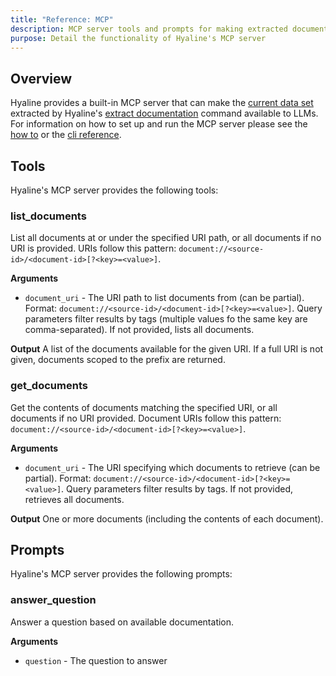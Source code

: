 ```yaml
---
title: "Reference: MCP"
description: MCP server tools and prompts for making extracted documentation available to LLMs
purpose: Detail the functionality of Hyaline's MCP server
---
```

## Overview
Hyaline provides a built-in MCP server that can make the [current data set](./data-set.md) extracted by Hyaline's [extract documentation](../explanation/extract.md) command available to LLMs. For information on how to set up and run the MCP server please see the [how to](../how-to/run-mcp.md) or the [cli reference](./cli.md).

## Tools
Hyaline's MCP server provides the following tools:

### list_documents
List all documents at or under the specified URI path, or all documents if no URI is provided. URIs follow this pattern: `document://<source-id>/<document-id>[?<key>=<value>]`.

**Arguments**
- `document_uri` - The URI path to list documents from (can be partial). Format: `document://<source-id>/<document-id>[?<key>=<value>]`. Query parameters filter results by tags (multiple values fo the same key are comma-separated). If not provided, lists all documents.

**Output**
A list of the documents available for the given URI. If a full URI is not given, documents scoped to the prefix are returned.

### get_documents
Get the contents of documents matching the specified URI, or all documents if no URI provided. Document URIs follow this pattern: `document://<source-id>/<document-id>[?<key>=<value>]`.

**Arguments**
- `document_uri` - The URI specifying which documents to retrieve (can be partial). Format: `document://<source-id>/<document-id>[?<key>=<value>]`. Query parameters filter results by tags. If not provided, retrieves all documents.

**Output**
One or more documents (including the contents of each document).

## Prompts
Hyaline's MCP server provides the following prompts:

### answer_question
Answer a question based on available documentation.

**Arguments**
- `question` - The question to answer